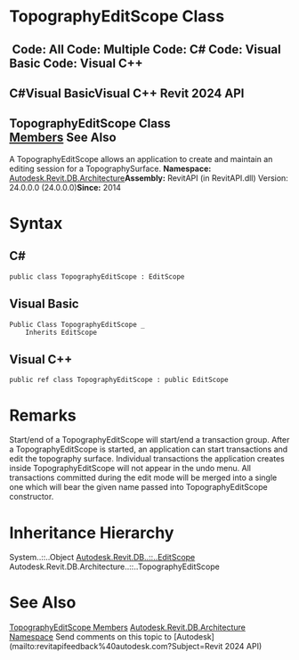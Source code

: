 # TopographyEditScope Class

﻿
 Code: All Code: Multiple Code: C# Code: Visual Basic Code: Visual C++   
---  
C#Visual BasicVisual C++
Revit 2024 API  
---  
TopographyEditScope Class  
[Members](8acbf147-7016-46ae-ea96-663dcdae5173.md "TopographyEditScope Members") See Also  
---  
A TopographyEditScope allows an application to create and maintain an editing session for a TopographySurface. 
**Namespace:** [Autodesk.Revit.DB.Architecture](720f0c58-cb2b-4f13-374a-7348ed0a1cd3.md "Autodesk.Revit.DB.Architecture Namespace")**Assembly:** RevitAPI (in RevitAPI.dll) Version: 24.0.0.0 (24.0.0.0)**Since:** 2014 
# Syntax
C#  
---  
```text
public class TopographyEditScope : EditScope
```
  
Visual Basic  
---  
```text
Public Class TopographyEditScope _
	Inherits EditScope
```
  
Visual C++  
---  
```text
public ref class TopographyEditScope : public EditScope
```
  
# Remarks
Start/end of a TopographyEditScope will start/end a transaction group. After a TopographyEditScope is started, an application can start transactions and edit the topography surface. Individual transactions the application creates inside TopographyEditScope will not appear in the undo menu. All transactions committed during the edit mode will be merged into a single one which will bear the given name passed into TopographyEditScope constructor. 
# Inheritance Hierarchy
System..::..Object [Autodesk.Revit.DB..::..EditScope](bac11282-3a3b-953e-8bc4-960c62da4946.md "EditScope Class") Autodesk.Revit.DB.Architecture..::..TopographyEditScope
# See Also
[TopographyEditScope Members](8acbf147-7016-46ae-ea96-663dcdae5173.md "TopographyEditScope Members")
[Autodesk.Revit.DB.Architecture Namespace](720f0c58-cb2b-4f13-374a-7348ed0a1cd3.md "Autodesk.Revit.DB.Architecture Namespace")
Send comments on this topic to [Autodesk](mailto:revitapifeedback%40autodesk.com?Subject=Revit 2024 API)